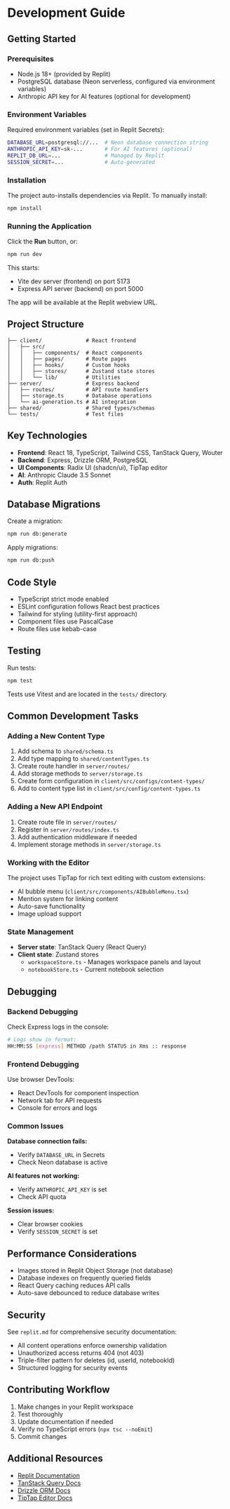 
# Development Guide

## Getting Started

### Prerequisites

- Node.js 18+ (provided by Replit)
- PostgreSQL database (Neon serverless, configured via environment variables)
- Anthropic API key for AI features (optional for development)

### Environment Variables

Required environment variables (set in Replit Secrets):

```bash
DATABASE_URL=postgresql://...  # Neon database connection string
ANTHROPIC_API_KEY=sk-...       # For AI features (optional)
REPLIT_DB_URL=...              # Managed by Replit
SESSION_SECRET=...             # Auto-generated
```

### Installation

The project auto-installs dependencies via Replit. To manually install:

```bash
npm install
```

### Running the Application

Click the **Run** button, or:

```bash
npm run dev
```

This starts:
- Vite dev server (frontend) on port 5173
- Express API server (backend) on port 5000

The app will be available at the Replit webview URL.

## Project Structure

```
├── client/              # React frontend
│   ├── src/
│   │   ├── components/  # React components
│   │   ├── pages/       # Route pages
│   │   ├── hooks/       # Custom hooks
│   │   ├── stores/      # Zustand state stores
│   │   └── lib/         # Utilities
├── server/              # Express backend
│   ├── routes/          # API route handlers
│   ├── storage.ts       # Database operations
│   └── ai-generation.ts # AI integration
├── shared/              # Shared types/schemas
└── tests/               # Test files
```

## Key Technologies

- **Frontend**: React 18, TypeScript, Tailwind CSS, TanStack Query, Wouter
- **Backend**: Express, Drizzle ORM, PostgreSQL
- **UI Components**: Radix UI (shadcn/ui), TipTap editor
- **AI**: Anthropic Claude 3.5 Sonnet
- **Auth**: Replit Auth

## Database Migrations

Create a migration:

```bash
npm run db:generate
```

Apply migrations:

```bash
npm run db:push
```

## Code Style

- TypeScript strict mode enabled
- ESLint configuration follows React best practices
- Tailwind for styling (utility-first approach)
- Component files use PascalCase
- Route files use kebab-case

## Testing

Run tests:

```bash
npm test
```

Tests use Vitest and are located in the `tests/` directory.

## Common Development Tasks

### Adding a New Content Type

1. Add schema to `shared/schema.ts`
2. Add type mapping to `shared/contentTypes.ts`
3. Create route handler in `server/routes/`
4. Add storage methods to `server/storage.ts`
5. Create form configuration in `client/src/configs/content-types/`
6. Add to content type list in `client/src/config/content-types.ts`

### Adding a New API Endpoint

1. Create route file in `server/routes/`
2. Register in `server/routes/index.ts`
3. Add authentication middleware if needed
4. Implement storage methods in `server/storage.ts`

### Working with the Editor

The project uses TipTap for rich text editing with custom extensions:

- AI bubble menu (`client/src/components/AIBubbleMenu.tsx`)
- Mention system for linking content
- Auto-save functionality
- Image upload support

### State Management

- **Server state**: TanStack Query (React Query)
- **Client state**: Zustand stores
  - `workspaceStore.ts` - Manages workspace panels and layout
  - `notebookStore.ts` - Current notebook selection

## Debugging

### Backend Debugging

Check Express logs in the console:

```bash
# Logs show in format:
HH:MM:SS [express] METHOD /path STATUS in Xms :: response
```

### Frontend Debugging

Use browser DevTools:
- React DevTools for component inspection
- Network tab for API requests
- Console for errors and logs

### Common Issues

**Database connection fails:**
- Verify `DATABASE_URL` in Secrets
- Check Neon database is active

**AI features not working:**
- Verify `ANTHROPIC_API_KEY` is set
- Check API quota

**Session issues:**
- Clear browser cookies
- Verify `SESSION_SECRET` is set

## Performance Considerations

- Images stored in Replit Object Storage (not database)
- Database indexes on frequently queried fields
- React Query caching reduces API calls
- Auto-save debounced to reduce database writes

## Security

See `replit.md` for comprehensive security documentation:

- All content operations enforce ownership validation
- Unauthorized access returns 404 (not 403)
- Triple-filter pattern for deletes (id, userId, notebookId)
- Structured logging for security events

## Contributing Workflow

1. Make changes in your Replit workspace
2. Test thoroughly
3. Update documentation if needed
4. Verify no TypeScript errors (`npx tsc --noEmit`)
5. Commit changes

## Additional Resources

- [Replit Documentation](https://docs.replit.com)
- [TanStack Query Docs](https://tanstack.com/query)
- [Drizzle ORM Docs](https://orm.drizzle.team)
- [TipTap Editor Docs](https://tiptap.dev)
